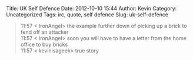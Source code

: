 Title: UK Self Defence
Date: 2012-10-10 15:44
Author: Kevin
Category: Uncategorized
Tags: irc, quote, self defence
Slug: uk-self-defence

> 11:57 < IronAngel> the example further down of picking up a brick to
> fend off an attacker  
> 11:57 < IronAngel> soon you will have to have a letter from the
> home office to buy bricks  
> 11:57 < kevinisageek> true story
